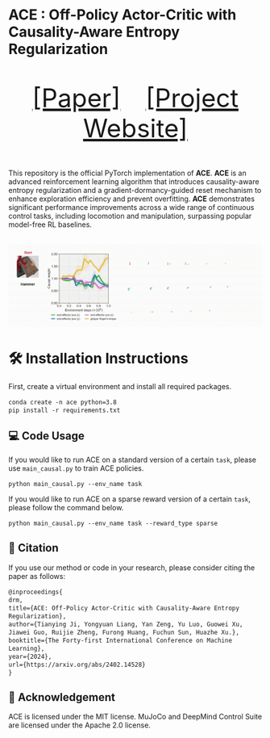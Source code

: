 # ACE : Off-Policy Actor-Critic with Causality-Aware Entropy Regularization

<p align="center" style="font-size: 50px">
   <a href="https://arxiv.org/abs/2402.14528">[Paper]</a>&emsp;<a href="https://ace-rl.github.io/">[Project Website]</a>
</p>


This repository is the official PyTorch implementation of **ACE**. **ACE** is an advanced reinforcement learning algorithm that introduces causality-aware entropy regularization and a gradient-dormancy-guided reset mechanism to enhance exploration efficiency and prevent overfitting. **ACE** demonstrates significant performance improvements across a wide range of continuous control tasks, including locomotion and manipulation, surpassing popular model-free RL baselines.

<p align="center">
  <br><img src='causal.gif' width="1000"/><br>
</p>


# 🛠️ Installation Instructions

First, create a virtual environment and install all required packages. 
~~~
conda create -n ace python=3.8
pip install -r requirements.txt
~~~


## 💻 Code Usage

If you would like to run ACE on a standard version of a certain `task`, please use `main_causal.py` to train ACE policies.
~~~
python main_causal.py --env_name task
~~~
If you would like to run ACE on a sparse reward version of a certain `task`, please follow the command below.
~~~
python main_causal.py --env_name task --reward_type sparse
~~~

## 📝 Citation

If you use our method or code in your research, please consider citing the paper as follows:

```
@inproceedings{
drm,
title={ACE: Off-Policy Actor-Critic with Causality-Aware Entropy Regularization},
author={Tianying Ji, Yongyuan Liang, Yan Zeng, Yu Luo, Guowei Xu, Jiawei Guo, Ruijie Zheng, Furong Huang, Fuchun Sun, Huazhe Xu.},
booktitle={The Forty-first International Conference on Machine Learning},
year={2024},
url={https://arxiv.org/abs/2402.14528}
}
```

## 🙏 Acknowledgement

ACE is licensed under the MIT license. MuJoCo and DeepMind Control Suite are licensed under the Apache 2.0 license. 